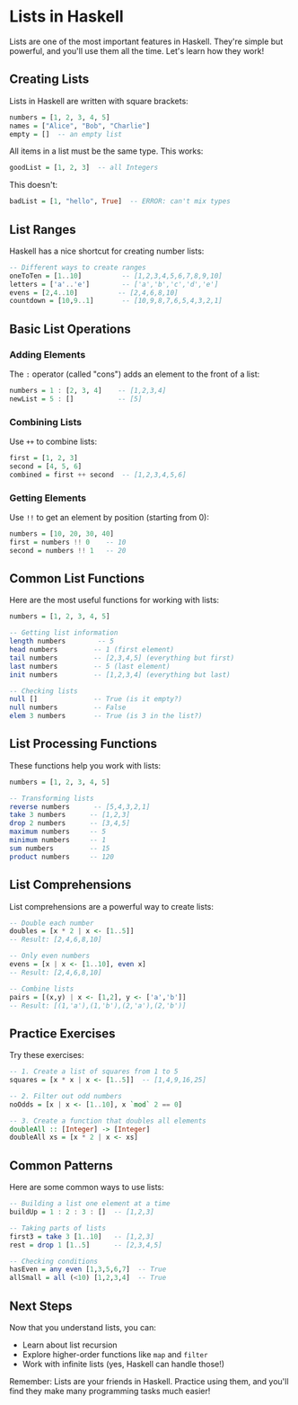 # Lists in Haskell

Lists are one of the most important features in Haskell. They're simple but powerful, and you'll use them all the time. Let's learn how they work!

## Creating Lists

Lists in Haskell are written with square brackets:

```haskell
numbers = [1, 2, 3, 4, 5]
names = ["Alice", "Bob", "Charlie"]
empty = []  -- an empty list
```

All items in a list must be the same type. This works:
```haskell
goodList = [1, 2, 3]  -- all Integers
```

This doesn't:
```haskell
badList = [1, "hello", True]  -- ERROR: can't mix types
```

## List Ranges

Haskell has a nice shortcut for creating number lists:

```haskell
-- Different ways to create ranges
oneToTen = [1..10]          -- [1,2,3,4,5,6,7,8,9,10]
letters = ['a'..'e']        -- ['a','b','c','d','e']
evens = [2,4..10]          -- [2,4,6,8,10]
countdown = [10,9..1]       -- [10,9,8,7,6,5,4,3,2,1]
```

## Basic List Operations

### Adding Elements

The `:` operator (called "cons") adds an element to the front of a list:

```haskell
numbers = 1 : [2, 3, 4]    -- [1,2,3,4]
newList = 5 : []           -- [5]
```

### Combining Lists

Use `++` to combine lists:

```haskell
first = [1, 2, 3]
second = [4, 5, 6]
combined = first ++ second  -- [1,2,3,4,5,6]
```

### Getting Elements

Use `!!` to get an element by position (starting from 0):

```haskell
numbers = [10, 20, 30, 40]
first = numbers !! 0    -- 10
second = numbers !! 1   -- 20
```

## Common List Functions

Here are the most useful functions for working with lists:

```haskell
numbers = [1, 2, 3, 4, 5]

-- Getting list information
length numbers        -- 5
head numbers         -- 1 (first element)
tail numbers         -- [2,3,4,5] (everything but first)
last numbers         -- 5 (last element)
init numbers         -- [1,2,3,4] (everything but last)

-- Checking lists
null []              -- True (is it empty?)
null numbers         -- False
elem 3 numbers       -- True (is 3 in the list?)
```

## List Processing Functions

These functions help you work with lists:

```haskell
numbers = [1, 2, 3, 4, 5]

-- Transforming lists
reverse numbers      -- [5,4,3,2,1]
take 3 numbers      -- [1,2,3]
drop 2 numbers      -- [3,4,5]
maximum numbers     -- 5
minimum numbers     -- 1
sum numbers         -- 15
product numbers     -- 120
```

## List Comprehensions

List comprehensions are a powerful way to create lists:

```haskell
-- Double each number
doubles = [x * 2 | x <- [1..5]]
-- Result: [2,4,6,8,10]

-- Only even numbers
evens = [x | x <- [1..10], even x]
-- Result: [2,4,6,8,10]

-- Combine lists
pairs = [(x,y) | x <- [1,2], y <- ['a','b']]
-- Result: [(1,'a'),(1,'b'),(2,'a'),(2,'b')]
```

## Practice Exercises

Try these exercises:

```haskell
-- 1. Create a list of squares from 1 to 5
squares = [x * x | x <- [1..5]]  -- [1,4,9,16,25]

-- 2. Filter out odd numbers
noOdds = [x | x <- [1..10], x `mod` 2 == 0]

-- 3. Create a function that doubles all elements
doubleAll :: [Integer] -> [Integer]
doubleAll xs = [x * 2 | x <- xs]
```

## Common Patterns

Here are some common ways to use lists:

```haskell
-- Building a list one element at a time
buildUp = 1 : 2 : 3 : []  -- [1,2,3]

-- Taking parts of lists
first3 = take 3 [1..10]   -- [1,2,3]
rest = drop 1 [1..5]      -- [2,3,4,5]

-- Checking conditions
hasEven = any even [1,3,5,6,7]  -- True
allSmall = all (<10) [1,2,3,4]  -- True
```

## Next Steps

Now that you understand lists, you can:
- Learn about list recursion
- Explore higher-order functions like `map` and `filter`
- Work with infinite lists (yes, Haskell can handle those!)

Remember: Lists are your friends in Haskell. Practice using them, and you'll find they make many programming tasks much easier! 